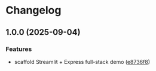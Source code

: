 # Changelog

## 1.0.0 (2025-09-04)


### Features

* scaffold Streamlit + Express full-stack demo ([e8736f8](https://github.com/StevenRepo/streamlit-express-demo/commit/e8736f80fcf0ffc6b7ca5500a4a005819e04e706))
